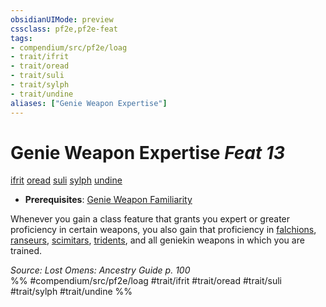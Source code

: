 ```yaml
---
obsidianUIMode: preview
cssclass: pf2e,pf2e-feat
tags:
- compendium/src/pf2e/loag
- trait/ifrit
- trait/oread
- trait/suli
- trait/sylph
- trait/undine
aliases: ["Genie Weapon Expertise"]
---
```

# Genie Weapon Expertise  *Feat 13*  
[ifrit](/rules/traits/ifrit-b2.md)  [oread](/rules/traits/oread-b2.md)  [suli](/rules/traits/suli-b2.md)  [sylph](/rules/traits/sylph-b2.md)  [undine](/rules/traits/undine-b2.md)  

- **Prerequisites**: [Genie Weapon Familiarity](/compendium/feats/genie-weapon-familiarity-loag.md)

Whenever you gain a class feature that grants you expert or greater proficiency in certain weapons, you also gain that proficiency in [falchions](/compendium/equipment/items/falchion.md), [ranseurs](/compendium/equipment/items/ranseur.md), [scimitars](/compendium/equipment/items/scimitar.md), [tridents](/compendium/equipment/items/trident.md), and all geniekin weapons in which you are trained.

*Source: Lost Omens: Ancestry Guide p. 100*  
%% #compendium/src/pf2e/loag #trait/ifrit #trait/oread #trait/suli #trait/sylph #trait/undine %%